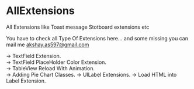 # AllExtensions
 All Extensions like Toast message Stotboard extensions etc

You have to check all Type Of Extensions here...
and some missing you can mail me akshay.as597@gmail.com 

-> TextField Extension.  
-> TextField PlaceHolder Color Extension.  
-> TableView Reload With Animation.   
-> Adding Pie Chart Classes. 
-> UILabel Extensions. 
-> Load HTML into Label Extension. 
